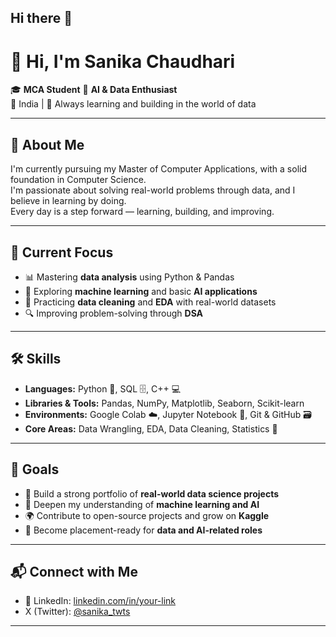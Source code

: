 ## Hi there 👋

# 👋 Hi, I'm Sanika Chaudhari

🎓 **MCA Student** 🤖 **AI & Data Enthusiast**  
📍 India | 🌱 Always learning and building in the world of data

---

## 🧠 About Me

I'm currently pursuing my Master of Computer Applications, with a solid foundation in Computer Science.  
I'm passionate about solving real-world problems through data, and I believe in learning by doing.  
Every day is a step forward — learning, building, and improving.

---

## 🚀 Current Focus

- 📊 Mastering **data analysis** using Python & Pandas  
- 🤖 Exploring **machine learning** and basic **AI applications**  
- 🧹 Practicing **data cleaning** and **EDA** with real-world datasets  
- 🔍 Improving problem-solving through **DSA**

---

## 🛠️ Skills

- **Languages:** Python 🐍, SQL 🗄️, C++ 💻  
- **Libraries & Tools:** Pandas, NumPy, Matplotlib, Seaborn, Scikit-learn  
- **Environments:** Google Colab ☁️, Jupyter Notebook 📒, Git & GitHub 🗃️  
- **Core Areas:** Data Wrangling, EDA, Data Cleaning, Statistics 📐

---

## 🎯 Goals

- 📁 Build a strong portfolio of **real-world data science projects**  
- 🧠 Deepen my understanding of **machine learning and AI**  
- 🌍 Contribute to open-source projects and grow on **Kaggle**  
- 💼 Become placement-ready for **data and AI-related roles**

---

## 📬 Connect with Me

- 🔗 LinkedIn: [linkedin.com/in/your-link](https://linkedin.com/in/sanikachaudhari)  
- X (Twitter): [@sanika_twts](https://twitter.com/sanika_twts)

---

